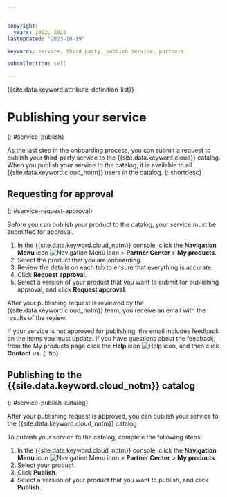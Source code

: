 ```yaml
---


copyright:
  years: 2022, 2023
lastupdated: "2023-10-19"

keywords: service, third party, publish service, partners

subcollection: sell

---
```


{{site.data.keyword.attribute-definition-list}}

# Publishing your service
{: #service-publish}

As the last step in the onboarding process, you can submit a request to publish your third-party service to the {{site.data.keyword.cloud}} catalog. When you publish your service to the catalog, it is available to all {{site.data.keyword.cloud_notm}} users in the catalog.
{: shortdesc}


## Requesting for approval
{: #service-request-approval}

Before you can publish your product to the catalog, your service must be submitted for approval.

1. In the {{site.data.keyword.cloud_notm}} console, click the **Navigation Menu** icon ![Navigation Menu icon](../icons/icon_hamburger.svg "Menu") > **Partner Center** > **My products**.
1. Select the product that you are onboarding.
1. Review the details on each tab to ensure that everything is accurate.
1. Click **Request approval**.
1. Select a version of your product that you want to submit for publishing approval, and click **Request approval**.

After your publishing request is reviewed by the {{site.data.keyword.cloud_notm}} team, you receive an email with the results of the review.

If your service is not approved for publishing, the email includes feedback on the items you must update. If you have questions about the feedback, from the My products page click the **Help** icon ![Help icon](../icons/help.svg "Help"), and then click **Contact us**.
{: tip}

## Publishing to the {{site.data.keyword.cloud_notm}} catalog
{: #service-publish-catalog}

After your publishing request is approved, you can publish your service to the {{site.data.keyword.cloud_notm}} catalog.

To publish your service to the catalog, complete the following steps:

1. In the {{site.data.keyword.cloud_notm}} console, click the **Navigation Menu** icon ![Navigation Menu icon](../icons/icon_hamburger.svg "Menu") > **Partner Center** > **My products**.
1. Select your product.
1. Click **Publish**.
1. Select a version of your product that you want to publish, and click **Publish**.
